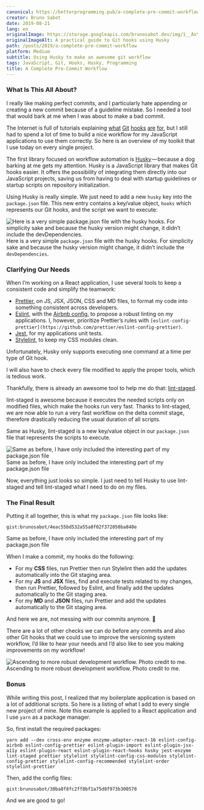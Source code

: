 ```yaml
---
canonical: https://betterprogramming.pub/a-complete-pre-commit-workflow-cea6e34f0032
creator: Bruno Sabot
date: 2019-08-21
lang: en
originalImage: https://storage.googleapis.com/brunosabot.dev/img/1__AxYei5T1__heT9sc3Hka3xA.png
originalImageAlt: A practical guide to Git hooks using Husky
path: /posts/2019/a-complete-pre-commit-workflow
platform: Medium
subtitle: Using Husky to make an awesome git workflow
tags: JavaScript, Git, Hooks, Husky, Programming
title: A Complete Pre-Commit Workflow
---
```


### What Is This All About?

I really like making perfect commits, and I particularly hate appending or creating a new commit because of a guideline mistake. So I needed a tool that would bark at me when I was about to make a bad commit.

The Internet is full of tutorials explaining [what](https://githooks.com/) [Git](https://git-scm.com/book/uz/v2/Customizing-Git-Git-Hooks) [hooks](https://www.digitalocean.com/community/tutorials/how-to-use-git-hooks-to-automate-development-and-deployment-tasks) [are](https://hackernoon.com/automate-your-workflow-with-git-hooks-fef5d9b2a58c) [for](https://medium.com/the-andela-way/git-hooks-beautifully-automate-tasks-stages-bfb29f42fea1), but I still had to spend a lot of time to build a nice workflow for my JavaScript applications to use them correctly. So here is an overview of my toolkit that I use today on every single project.

The first library focused on workflow automation is [Husky](https://github.com/typicode/husky) — because a dog barking at me gets my attention. Husky is a JavaScript library that makes Git hooks easier. It offers the possibility of integrating them directly into our JavaScript projects, saving us from having to deal with startup guidelines or startup scripts on repository initialization.

Using Husky is really simple. We just need to add a new `husky` key into the `package.json` file. This new entry contains a key/value object, `hooks` which represents our Git hooks, and the script we want to execute:

![Here is a very simple `package.json` file with the husky hooks. For simplicity sake and because the husky version might change, it didn’t include the `devDependencies`.](https://storage.googleapis.com/brunosabot.dev/img/1__JUYFGIOYiHTMvgPzLE72ig.png)
Here is a very simple `package.json` file with the husky hooks. For simplicity sake and because the husky version might change, it didn’t include the `devDependencies`.

### Clarifying Our Needs

When I’m working on a React application, I use several tools to keep a consistent code and simplify the teamwork:

- [Prettier](https://prettier.io/), on JS, JSX, JSON, CSS and MD files, to format my code into something consistent across developers.
- [Eslint](https://eslint.org/), with the [Airbnb config](https://github.com/airbnb/javascript/tree/master/packages/eslint-config-airbnb), to propose a robust linting on my applications. I, however, prioritize Prettier’s rules with `[eslint-config-prettier](https://github.com/prettier/eslint-config-prettier)`.
- [Jest](https://jestjs.io/), for my applications unit tests.
- [Stylelint](https://stylelint.io/), to keep my CSS modules clean.

Unfortunately, Husky only supports executing one command at a time per type of Git hook.

I will also have to check every file modified to apply the proper tools, which is tedious work.

Thankfully, there is already an awesome tool to help me do that: [lint-staged](https://github.com/okonet/lint-staged).

lint-staged is awesome because it executes the needed scripts only on modified files, which make the hooks run very fast. Thanks to lint-staged, we are now able to run a very fast workflow on the delta commit stage, therefore drastically reducing the usual duration of all scripts.

Same as Husky, lint-staged is a new key/value object in our `package.json` file that represents the scripts to execute.

![Same as before, I have only included the interesting part of my package.json file](https://storage.googleapis.com/brunosabot.dev/img/1__FsOI8QuZx28kau15BLGUkQ.png)
Same as before, I have only included the interesting part of my package.json file

Now, everything just looks so simple. I just need to tell Husky to use lint-staged and tell lint-staged what I need to do on my files.

### The Final Result

Putting it all together, this is what my `package.json` file looks like:

`gist:brunosabot/4eac55bd532a55a8f02f372050ba840e`

<figcaption>Same as before, I have only included the interesting part of my package.json file</figcaption>

When I make a commit, my hooks do the following:

- For my **CSS** files, run Prettier then run Stylelint then add the updates automatically into the Git staging area.
- For my **JS** and **JSX** files, find and execute tests related to my changes, then run Prettier, followed by Eslint, and finally add the updates automatically to the Git staging area.
- For my **MD** and **JSON** files, run Prettier and add the updates automatically to the Git staging area.

And here we are, not messing with our commits anymore. 💪

There are a lot of other checks we can do before any commits and also other Git hooks that we could use to improve the versioning system workflow, I’d like to hear your needs and I’d also like to see you making improvements on my workflow!

![Ascending to more robust development workflow. Photo credit to me.](https://storage.googleapis.com/brunosabot.dev/img/1__tohTAyB2gOTzOl8mmHm36Q.jpeg)
Ascending to more robust development workflow. Photo credit to me.

### Bonus

While writing this post, I realized that my boilerplate application is based on a lot of additional scripts. So here is a listing of what I add to every single new project of mine. Note this example is applied to a React application and I use `yarn` as a package manager.

So, first install the required packages:

```text
yarn add --dev cross-env enzyme enzyme-adapter-react-16 eslint-config-airbnb eslint-config-prettier eslint-plugin-import eslint-plugin-jsx-a11y eslint-plugin-react eslint-plugin-react-hooks husky jest-enzyme lint-staged prettier stylelint stylelint-config-css-modules stylelint-config-prettier stylelint-config-recommended stylelint-order stylelint-prettier
```

Then, add the config files:

`gist:brunosabot/30ba8f8fc2ff8bf1a75d8f973b300578`

And we are good to go!
